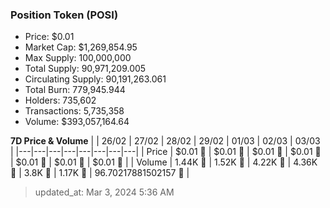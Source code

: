 
  ### Position Token (POSI)
  - Price: $0.01
  - Market Cap: $1,269,854.95
  - Max Supply: 100,000,000
  - Total Supply: 90,971,209.005
  - Circulating Supply: 90,191,263.061
  - Total Burn: 779,945.944
  - Holders: 735,602
  - Transactions: 5,735,358
  - Volume: $393,057,164.64

  **7D Price & Volume**
  | | 26&#x2F;02 | 27&#x2F;02 | 28&#x2F;02 | 29&#x2F;02 | 01&#x2F;03 | 02&#x2F;03 | 03&#x2F;03 |
  |---|---|---|---|---|---|---|---|
  | Price | $0.01 🚀 | $0.01 🚀 | $0.01 🔻 | $0.01 🚀 | $0.01 🔻 | $0.01 🚀 | $0.01 🚀 |
  | Volume | 1.44K 🚀 | 1.52K 🚀 | 4.22K 🚀 | 4.36K 🚀 | 3.8K 🔻 | 1.17K 🔻 | 96.70217881502157 🔻 |

  > updated_at: Mar 3, 2024 5:36 AM
